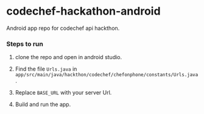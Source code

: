 # codechef-hackathon-android

Android app repo for codechef api hackthon.

### Steps to run

1. clone the repo and open in android studio.

2. Find the file `Urls.java` in `app/src/main/java/hackthon/codechef/chefonphone/constants/Urls.java`.

3. Replace `BASE_URL` with your server Url.

4. Build and run the app.
